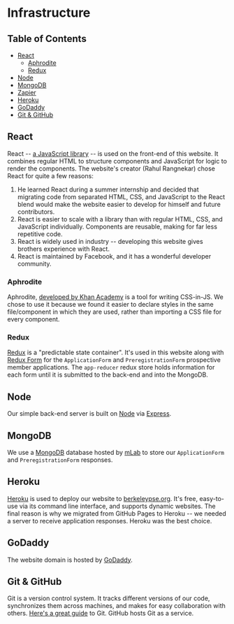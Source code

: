 # Infrastructure

## Table of Contents
- [React](#react)
  - [Aphrodite](#aphrodite)
  - [Redux](#redux)
- [Node](#node)
- [MongoDB](#mongodb)
- [Zapier](#zapier)
- [Heroku](#heroku)
- [GoDaddy](#godaddy)
- [Git & GitHub](#git-&-github)

## React

React -- [a JavaScript library](https://reactjs.org/) -- is used on the front-end of this website. It combines regular HTML to structure components and JavaScript for logic to render the components. The website's creator (Rahul Rangnekar) chose React for quite a few reasons:

1. He learned React during a summer internship and decided that migrating code from separated HTML, CSS, and JavaScript to the React blend would make the website easier to develop for himself and future contributors.
2. React is easier to scale with a library than with regular HTML, CSS, and JavaScript individually. Components are reusable, making for far less repetitive code.
3. React is widely used in industry -- developing this website gives brothers experience with React.
4. React is maintained by Facebook, and it has a wonderful developer community.

### Aphrodite
Aphrodite, [developed by Khan Academy](https://github.com/Khan/aphrodite) is a tool for writing CSS-in-JS. We chose to use it because we found it easier to declare styles in the same file/component in which they are used, rather than importing a CSS file for every component.

### Redux
[Redux](https://redux.js.org/) is a "predictable state container". It's used in this website along with [Redux Form](https://redux-form.com/7.2.0/) for the `ApplicationForm` and `PreregistrationForm` prospective member applications. The `app-reducer` redux store holds information for each form until it is submitted to the back-end and into the MongoDB.

## Node
Our simple back-end server is built on [Node](https://nodejs.org/en/) via [Express](https://expressjs.com/).

## MongoDB
We use a [MongoDB](https://www.mongodb.com/) database hosted by [mLab](https://mlab.com) to store our `ApplicationForm` and `PreregistrationForm` responses.

## Heroku
[Heroku](https://heroku.com) is used to deploy our website to [berkeleypse.org](http://berkeleypse.org). It's free, easy-to-use via its command line interface, and supports dynamic websites. The final reason is why we migrated from GitHub Pages to Heroku -- we needed a server to receive application responses. Heroku was the best choice. 

## GoDaddy
The website domain is hosted by [GoDaddy](https://www.godaddy.com/).

## Git & GitHub
Git is a version control system. It tracks different versions of our code, synchronizes them across machines, and makes for easy collaboration with others.
[Here's a great guide](https://git-scm.com/book/en/v1/Getting-Started) to Git. GitHub hosts Git as a service.
